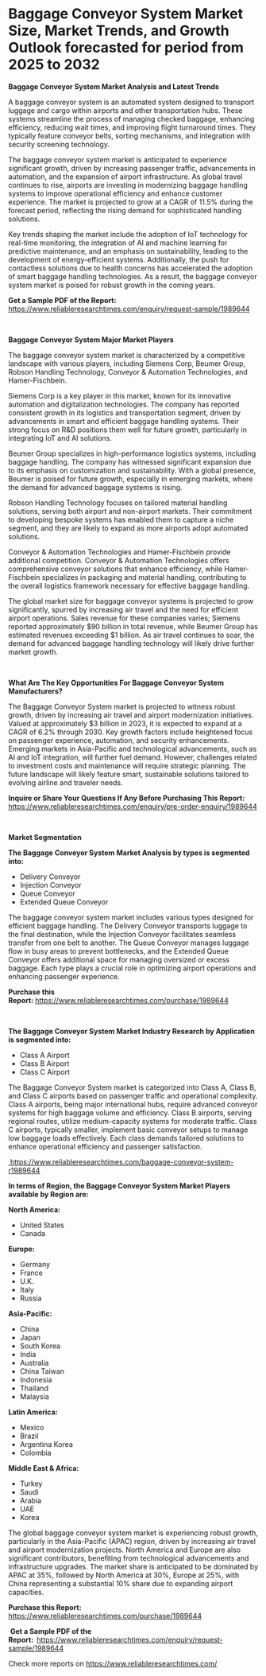 <p><h1>Baggage Conveyor System Market Size, Market Trends, and Growth Outlook forecasted for period from 2025 to 2032</h1></p><p><strong>Baggage Conveyor System Market Analysis and Latest Trends</strong></p>
<p><p>A baggage conveyor system is an automated system designed to transport luggage and cargo within airports and other transportation hubs. These systems streamline the process of managing checked baggage, enhancing efficiency, reducing wait times, and improving flight turnaround times. They typically feature conveyor belts, sorting mechanisms, and integration with security screening technology.</p><p>The baggage conveyor system market is anticipated to experience significant growth, driven by increasing passenger traffic, advancements in automation, and the expansion of airport infrastructure. As global travel continues to rise, airports are investing in modernizing baggage handling systems to improve operational efficiency and enhance customer experience. The market is projected to grow at a CAGR of 11.5% during the forecast period, reflecting the rising demand for sophisticated handling solutions.</p><p>Key trends shaping the market include the adoption of IoT technology for real-time monitoring, the integration of AI and machine learning for predictive maintenance, and an emphasis on sustainability, leading to the development of energy-efficient systems. Additionally, the push for contactless solutions due to health concerns has accelerated the adoption of smart baggage handling technologies. As a result, the baggage conveyor system market is poised for robust growth in the coming years.</p></p>
<p><strong>Get a Sample PDF of the Report:&nbsp;</strong> <a href="https://www.reliableresearchtimes.com/enquiry/request-sample/1989644?utm_campaign=2472&utm_medium=2&utm_source=Github&utm_content=ia&utm_term=20022025&utm_id=baggage-conveyor-system">https://www.reliableresearchtimes.com/enquiry/request-sample/1989644</a></p>
<p>&nbsp;</p>
<p><strong>Baggage Conveyor System Major Market Players</strong></p>
<p><p>The baggage conveyor system market is characterized by a competitive landscape with various players, including Siemens Corp, Beumer Group, Robson Handling Technology, Conveyor & Automation Technologies, and Hamer-Fischbein. </p><p>Siemens Corp is a key player in this market, known for its innovative automation and digitalization technologies. The company has reported consistent growth in its logistics and transportation segment, driven by advancements in smart and efficient baggage handling systems. Their strong focus on R&D positions them well for future growth, particularly in integrating IoT and AI solutions.</p><p>Beumer Group specializes in high-performance logistics systems, including baggage handling. The company has witnessed significant expansion due to its emphasis on customization and sustainability. With a global presence, Beumer is poised for future growth, especially in emerging markets, where the demand for advanced baggage systems is rising.</p><p>Robson Handling Technology focuses on tailored material handling solutions, serving both airport and non-airport markets. Their commitment to developing bespoke systems has enabled them to capture a niche segment, and they are likely to expand as more airports adopt automated solutions.</p><p>Conveyor & Automation Technologies and Hamer-Fischbein provide additional competition. Conveyor & Automation Technologies offers comprehensive conveyor solutions that enhance efficiency, while Hamer-Fischbein specializes in packaging and material handling, contributing to the overall logistics framework necessary for effective baggage handling.</p><p>The global market size for baggage conveyor systems is projected to grow significantly, spurred by increasing air travel and the need for efficient airport operations. Sales revenue for these companies varies; Siemens reported approximately $90 billion in total revenue, while Beumer Group has estimated revenues exceeding $1 billion. As air travel continues to soar, the demand for advanced baggage handling technology will likely drive further market growth.</p></p>
<p>&nbsp;</p>
<p><strong>What Are The Key Opportunities For Baggage Conveyor System Manufacturers?</strong></p>
<p><p>The Baggage Conveyor System market is projected to witness robust growth, driven by increasing air travel and airport modernization initiatives. Valued at approximately $3 billion in 2023, it is expected to expand at a CAGR of 6.2% through 2030. Key growth factors include heightened focus on passenger experience, automation, and security enhancements. Emerging markets in Asia-Pacific and technological advancements, such as AI and IoT integration, will further fuel demand. However, challenges related to investment costs and maintenance will require strategic planning. The future landscape will likely feature smart, sustainable solutions tailored to evolving airline and traveler needs.</p></p>
<p><strong>Inquire or Share Your Questions If Any Before Purchasing This Report:</strong> <a href="https://www.reliableresearchtimes.com/enquiry/pre-order-enquiry/1989644?utm_campaign=2472&utm_medium=2&utm_source=Github&utm_content=ia&utm_term=20022025&utm_id=baggage-conveyor-system">https://www.reliableresearchtimes.com/enquiry/pre-order-enquiry/1989644</a></p>
<p>&nbsp;</p>
<p><strong>Market Segmentation</strong></p>
<p><strong>The Baggage Conveyor System Market Analysis by types is segmented into:</strong></p>
<p><ul><li>Delivery Conveyor</li><li>Injection Conveyor</li><li>Queue Conveyor</li><li>Extended Queue Conveyor</li></ul></p>
<p><p>The baggage conveyor system market includes various types designed for efficient baggage handling. The Delivery Conveyor transports luggage to the final destination, while the Injection Conveyor facilitates seamless transfer from one belt to another. The Queue Conveyor manages luggage flow in busy areas to prevent bottlenecks, and the Extended Queue Conveyor offers additional space for managing oversized or excess baggage. Each type plays a crucial role in optimizing airport operations and enhancing passenger experience.</p></p>
<p><strong>Purchase this Report:&nbsp;</strong><a href="https://www.reliableresearchtimes.com/purchase/1989644?utm_campaign=2472&utm_medium=2&utm_source=Github&utm_content=ia&utm_term=20022025&utm_id=baggage-conveyor-system">https://www.reliableresearchtimes.com/purchase/1989644</a></p>
<p>&nbsp;</p>
<p><strong>The Baggage Conveyor System Market Industry Research by Application is segmented into:</strong></p>
<p><ul><li>Class A Airport</li><li>Class B Airport</li><li>Class C Airport</li></ul></p>
<p><p>The Baggage Conveyor System market is categorized into Class A, Class B, and Class C airports based on passenger traffic and operational complexity. Class A airports, being major international hubs, require advanced conveyor systems for high baggage volume and efficiency. Class B airports, serving regional routes, utilize medium-capacity systems for moderate traffic. Class C airports, typically smaller, implement basic conveyor setups to manage low baggage loads effectively. Each class demands tailored solutions to enhance operational efficiency and passenger satisfaction.</p></p>
<p><a href="https://www.reliableresearchtimes.com/baggage-conveyor-system-r1989644?utm_campaign=2472&utm_medium=2&utm_source=Github&utm_content=ia&utm_term=20022025&utm_id=baggage-conveyor-system">&nbsp;https://www.reliableresearchtimes.com/baggage-conveyor-system-r1989644</a></p>
<p><strong>In terms of Region, the Baggage Conveyor System Market Players available by Region are:</strong></p>
<p>
    <p> <strong> North America: </strong>
        <ul>
            <li>United States</li>
            <li>Canada</li>
        </ul>
        </p> 
    <p> <strong> Europe: </strong>
        <ul>
            <li>Germany</li>
            <li>France</li>
            <li>U.K.</li>
            <li>Italy</li>
            <li>Russia</li>
        </ul>
        </p> 
    <p> <strong> Asia-Pacific: </strong>
        <ul>
            <li>China</li>
            <li>Japan</li>
            <li>South Korea</li>
            <li>India</li>
            <li>Australia</li>
            <li>China Taiwan</li>
            <li>Indonesia</li>
            <li>Thailand</li>
            <li>Malaysia</li>
        </ul>
        </p> 
    <p> <strong> Latin America: </strong>
        <ul>
            <li>Mexico</li>
            <li>Brazil</li>
            <li>Argentina Korea</li>
            <li>Colombia</li>
        </ul>
        </p> 
    <p> <strong> Middle East & Africa: </strong>
        <ul>
            <li>Turkey</li>
            <li>Saudi</li>
            <li>Arabia</li>
            <li>UAE</li>
            <li>Korea</li>
        </ul>
    </p>
    </p>
<p><p>The global baggage conveyor system market is experiencing robust growth, particularly in the Asia-Pacific (APAC) region, driven by increasing air travel and airport modernization projects. North America and Europe are also significant contributors, benefiting from technological advancements and infrastructure upgrades. The market share is anticipated to be dominated by APAC at 35%, followed by North America at 30%, Europe at 25%, with China representing a substantial 10% share due to expanding airport capacities.</p></p>
<p><strong>Purchase this Report: </strong><a href="https://www.reliableresearchtimes.com/purchase/1989644?utm_campaign=2472&utm_medium=2&utm_source=Github&utm_content=ia&utm_term=20022025&utm_id=baggage-conveyor-system">https://www.reliableresearchtimes.com/purchase/1989644</a></p>
<p>&nbsp;<strong>Get a Sample PDF of the Report:&nbsp;&nbsp;</strong><a href="https://www.reliableresearchtimes.com/enquiry/request-sample/1989644?utm_campaign=2472&utm_medium=2&utm_source=Github&utm_content=ia&utm_term=20022025&utm_id=baggage-conveyor-system">https://www.reliableresearchtimes.com/enquiry/request-sample/1989644</a></p>
<p><strong></strong></p>
<p>Check more reports on <a href="https://www.reliableresearchtimes.com/?utm_campaign=2472&utm_medium=2&utm_source=Github&utm_content=ia&utm_term=20022025&utm_id=baggage-conveyor-system">https://www.reliableresearchtimes.com/</a></p>
